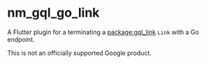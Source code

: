 # nm_gql_go_link

A Flutter plugin for a terminating a [package:gql_link][] `Link` with a Go endpoint.

[package:gql_link]: https://pub.dev/packages/gql_link

This is not an officially supported Google product.
